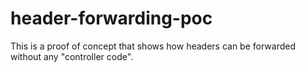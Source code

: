 # header-forwarding-poc
This is a proof of concept that shows how headers can be forwarded without any "controller code".
